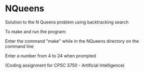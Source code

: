 # NQueens

Solution to the N Queens problem using backtracking search

To make and run the program:

Enter the command "make" while in the NQueens directory on the command line

Enter a number from 4 to 24 when prompted

(Coding assignment for CPSC 3750 - Artificial Intelligence)
